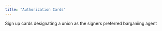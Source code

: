 ```yaml
---
title: "Authorization Cards"
---
```

Sign up cards designating a union as the signers preferred barganiing agent

